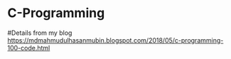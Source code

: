# C-Programming
#Details from my blog
https://mdmahmudulhasanmubin.blogspot.com/2018/05/c-programming-100-code.html
